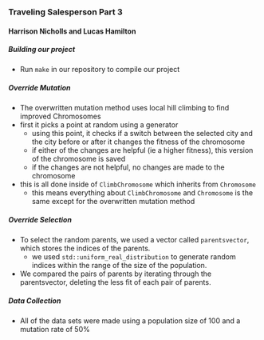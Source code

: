 ### Traveling Salesperson Part 3

#### Harrison Nicholls and Lucas Hamilton

##### Building our project
- Run `make` in our repository to compile our project
##### Override Mutation
- The overwritten mutation method uses local hill climbing to find improved Chromosomes
- first it picks a point at random using a generator
  - using this point, it checks if a switch between the selected city and the city before or after it changes the fitness of the chromosome
  - if either of the changes are helpful (ie a higher fitness), this version of the chromosome is saved
  - if the changes are not helpful, no changes are made to the chromosome
- this is all done inside of `ClimbChromosome` which inherits from `Chromosome`
  - this means everything about `ClimbChromosome` and `Chromosome` is the same except for the overwritten mutation method


##### Override Selection
- To select the random parents, we used a vector called `parentsvector`, which stores the indices of the parents.
  - we used `std::uniform_real_distribution` to generate random indices within the range of the size of the population.
- We compared the pairs of parents by iterating through the parentsvector, deleting the less fit of each pair of parents.


##### Data Collection
- All of the data sets were made using a population size of 100 and a mutation rate of 50%
